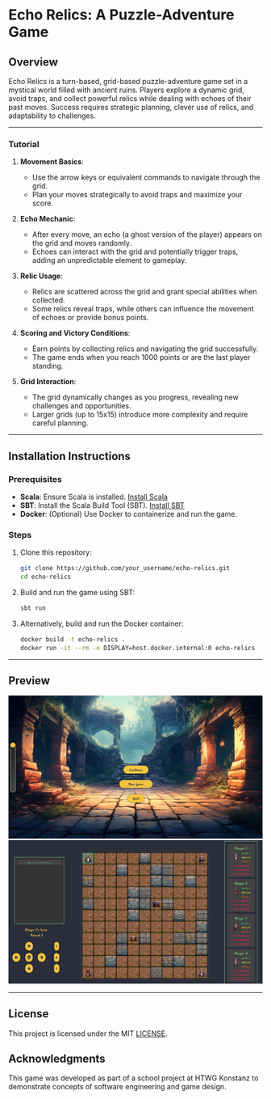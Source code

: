 
# Echo Relics: A Puzzle-Adventure Game

## Overview

Echo Relics is a turn-based, grid-based puzzle-adventure game set in a mystical world filled with ancient ruins. Players explore a dynamic grid, avoid traps, and collect powerful relics while dealing with echoes of their past moves. Success requires strategic planning, clever use of relics, and adaptability to challenges.

---


### **Tutorial**

1. **Movement Basics**:
   - Use the arrow keys or equivalent commands to navigate through the grid.
   - Plan your moves strategically to avoid traps and maximize your score.

2. **Echo Mechanic**:
   - After every move, an echo (a ghost version of the player) appears on the grid and moves randomly.
   - Echoes can interact with the grid and potentially trigger traps, adding an unpredictable element to gameplay.

3. **Relic Usage**:
   - Relics are scattered across the grid and grant special abilities when collected.
   - Some relics reveal traps, while others can influence the movement of echoes or provide bonus points.

4. **Scoring and Victory Conditions**:
   - Earn points by collecting relics and navigating the grid successfully.
   - The game ends when you reach 1000 points or are the last player standing.

5. **Grid Interaction**:
   - The grid dynamically changes as you progress, revealing new challenges and opportunities.
   - Larger grids (up to 15x15) introduce more complexity and require careful planning.

---

## Installation Instructions

### Prerequisites

- **Scala**: Ensure Scala is installed. [Install Scala](https://www.scala-lang.org/download/)
- **SBT**: Install the Scala Build Tool (SBT). [Install SBT](https://www.scala-sbt.org/)
- **Docker**: (Optional) Use Docker to containerize and run the game.

### Steps

1. Clone this repository:
   ```bash
   git clone https://github.com/your_username/echo-relics.git
   cd echo-relics
   ```

2. Build and run the game using SBT:
   ```bash
   sbt run
   ```

3. Alternatively, build and run the Docker container:
   ```bash
   docker build -t echo-relics .
   docker run -it --rm -e DISPLAY=host.docker.internal:0 echo-relics
   ```

---

## Preview

![Echo Relics Preview 1](images/Preview-1.png)
![Echo Relics Preview 2](images/Preview-2.png)

---

## License

This project is licensed under the MIT [LICENSE](LICENSE).

## Acknowledgments

This game was developed as part of a school project at HTWG Konstanz to demonstrate concepts of software engineering and game design.
